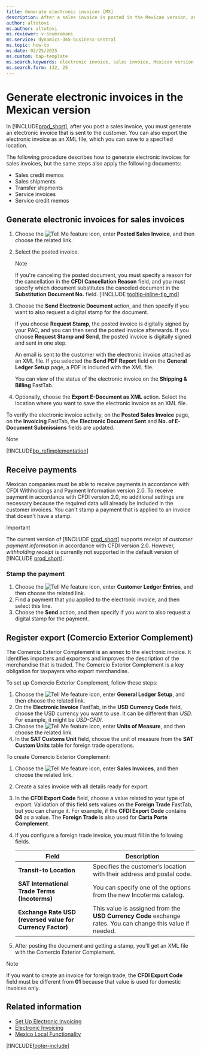 ```yaml
---
title: Generate electronic invoices [MX]
description: After a sales invoice is posted in the Mexican version, an electronic invoice must be generated and sent to the customer.
author: altotovi
ms.author: altotovi
ms.reviewer: v-soumramani
ms.service: dynamics-365-business-central
ms.topic: how-to
ms.date: 02/25/2025
ms.custom: bap-template
ms.search.keywords: electronic invoice, sales invoice, Mexican version
ms.search.form: 132, 25
---
```


# Generate electronic invoices in the Mexican version

In [!INCLUDE[prod_short](../../includes/prod_short.md)], after you post a sales invoice, you must generate an electronic invoice that is sent to the customer. You can also export the electronic invoice as an XML file, which you can save to a specified location.  

The following procedure describes how to generate electronic invoices for sales invoices, but the same steps also apply the following documents:

* Sales credit memos  
* Sales shipments  
* Transfer shipments  
* Service invoices  
* Service credit memos  

## Generate electronic invoices for sales invoices  

1. Choose the ![Tell Me feature](../../media/ui-search/search_small.png "Tell me what you want to do") icon, enter **Posted Sales Invoice**, and then choose the related link.  
1. Select the posted invoice.  

    > [!NOTE]
    > If you're canceling the posted document, you must specify a reason for the cancellation in the **CFDI Cancellation Reason** field, and you must specify which document substitutes the canceled document in the **Substitution Document No.** field. [!INCLUDE [tooltip-inline-tip_md](../../includes/tooltip-inline-tip_md.md)]
1. Choose the **Send Electronic Document** action, and then specify if you want to also request a digital stamp for the document.  

    If you choose **Request Stamp**, the posted invoice is digitally signed by your PAC, and you can then send the posted invoice afterwards. If you choose **Request Stamp and Send**, the posted invoice is digitally signed and sent in one step.

    An email is sent to the customer with the electronic invoice attached as an XML file. If you selected the **Send PDF Report** field on the **General Ledger Setup** page, a PDF is included with the XML file.  

    You can view of the status of the electronic invoice on the **Shipping & Billing** FastTab.
1. Optionally, choose the **Export E-Document as XML** action. Select the location where you want to save the electronic invoice as an XML file.  

To verify the electronic invoice activity, on the **Posted Sales Invoice** page, on the **Invoicing** FastTab, the **Electronic Document Sent** and **No. of E-Document Submissions** fields are updated.  

> [!NOTE]  
> [!INCLUDE[bp_refimplementation](../../includes/bp_refimplementation.md)]  

## Receive payments

Mexican companies must be able to receive payments in accordance with CFDI Withholdings and Payment Information version 2.0. To receive payment in accordance with CFDI version 2.0, no additional settings are necessary because the required data will already be included in the customer invoices. You can't stamp a payment that is applied to an invoice that doesn't have a stamp.

> [!IMPORTANT]  
> The current version of [!INCLUDE [prod_short](../../includes/prod_short.md)] supports receipt of *customer payment information* in accordance with CFDI version 2.0. However, *withholding receipt* is currently not supported in the default version of [!INCLUDE [prod_short](../../includes/prod_short.md)].  

### Stamp the payment  

1. Choose the ![Tell Me feature](../../media/ui-search/search_small.png "Tell me what you want to do") icon, enter **Customer Ledger Entries**, and then choose the related link.  
1. Find a payment that you applied to the electronic invoice, and then select this line.
1. Choose the **Send** action, and then specify if you want to also request a digital stamp for the payment.

## Register export (Comercio Exterior Complement)

The Comercio Exterior Complement is an annex to the electronic invoice. It identifies importers and exporters and improves the description of the merchandise that is traded. The Comercio Exterior Complement is a key obligation for taxpayers who export merchandise.

To set up Comercio Exterior Complement, follow these steps:  

1. Choose the ![Tell Me feature](../../media/ui-search/search_small.png "Tell me what you want to do") icon, enter **General Ledger Setup**, and then choose the related link.  
1. On the **Electronic Invoice** FastTab, in the **USD Currency Code** field, choose the USD currency you want to use. It can be different than *USD*. For example, it might be *USD-CFDI*.  
1. Choose the ![Tell Me feature](../../media/ui-search/search_small.png "Tell me what you want to do") icon, enter **Units of Measure**, and then choose the related link.
1. In the **SAT Customs Unit** field, choose the unit of measure from the **SAT Custom Units** table for foreign trade operations.

To create Comercio Exterior Complement:

1. Choose the ![Tell Me feature](../../media/ui-search/search_small.png "Tell me what you want to do") icon, enter **Sales Invoices**, and then choose the related link.
1. Create a sales invoice with all details ready for export.
1. In the **CFDI Export Code** field, choose a value related to your type of export. Validation of this field sets values on the **Foreign Trade** FastTab, but you can change it. For example, if the **CFDI Export Code** contains **04** as a value. The **Foreign Trade** is also used for **Carta Porte Complement**.
1. If you configure a foreign trade invoice, you must fill in the following fields.

    |Field|Description|  
    |------------------------------------|---------------------------------------|
    |**Transit-to Location**|Specifies the customer’s location with their address and postal code.|
    |**SAT International Trade Terms (Incoterms)**|You can specify one of the options from the new Incoterms catalog.|
    |**Exchange Rate USD (reversed value for Currency Factor)**|This value is assigned from the **USD Currency Code** exchange rates. You can change this value if needed.|

1. After posting the document and getting a stamp, you'll get an XML file with the Comercio Exterior Complement.

> [!NOTE]  
> If you want to create an invoice for foreign trade, the **CFDI Export Code** field must be different from **01** because that value is used for domestic invoices only.  

## Related information

- [Set Up Electronic Invoicing](how-to-set-up-electronic-invoicing.md)  
- [Electronic Invoicing](electronic-invoicing.md)  
- [Mexico Local Functionality](mexico-local-functionality.md)  

[!INCLUDE[footer-include](../../includes/footer-banner.md)]
